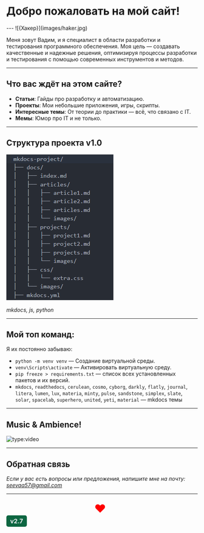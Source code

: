 # <div class="animate__animated animate__bounce">Добро пожаловать на мой сайт!</div>
<link rel="stylesheet" href="https://cdnjs.cloudflare.com/ajax/libs/animate.css/4.1.1/animate.min.css">
---
![{Хакер}](images/haker.jpg)


Меня зовут Вадим, и я специалист в области разработки и тестирования программного обеспечения. Моя цель — создавать качественные и надежные решения, оптимизируя процессы разработки и тестирования с помощью современных инструментов и методов.

---

## Что вас ждёт на этом сайте?

- **Статьи**: Гайды про разработку и автоматизацию. 
- **Проекты**: Мои небольшие приложения, игры, скрипты.
- **Интересные темы**: От теории до практики — всё, что связано с IT.
- **Мемы**: Юмор про IT и не только.

---

## Структура проекта v1.0


![{Структура}](images/structure.png)

_mkdocs, js, python_

---

## Мой топ команд:

Я их постоянно забываю:

- `python -m venv venv` — Создание виртуальной среды.
- `venv\Scripts\activate` — Активировать виртуальную среду.
- `pip freeze > requirements.txt` — список всех установленных пакетов и их версий.
- `mkdocs`, `readthedocs`, `cerulean`, `cosmo`, `cyborg`, `darkly`, `flatly`, `journal`, `litera`, `lumen`, `lux`, `materia`, `minty`, `pulse`, `sandstone`, `simplex`, `slate`, `solar`, `spacelab`, `superhero`, `united`, `yeti`, `material` — mkdocs темы  

---

## Music & Ambience!
![type:video](https://www.youtube.com/embed/p2zMXSXhZ9M?si=glYvSX035bksV-Ju)

---

## Обратная связь

_Если у вас есть вопросы или предложения, напишите мне на почту: [seevaa57@gmail.com](mailto:email@example.com)_

---
<div id="like-container" style="text-align: center; margin-top: 20px;">
  <span id="like-heart" style="font-size: 30px; color: red; cursor: pointer;">❤️</span>
  <span id="like-count" style="font-size: 20px; margin-left: 10px;"></span>
</div>

<script src="js/like_counter.js"></script>


<div class="version-info">
    v2.7
</div>

<style>
  .version-info {
    display: inline-block;
    padding: 5px 10px;
    background-color:rgb(13, 102, 65); 
    border: 1px solidrgb(247, 243, 241); 
    border-radius: 5px; /* Закругленные углы */
    font-size: 16px;
    font-weight: bold;
    color:rgb(233, 235, 238); 
  }
</style>


<meta name="google-site-verification" content="pxXtr1tMXFSZEkwBWZOuhRlzsH-IwxoabERNsQ6IaBM" />
